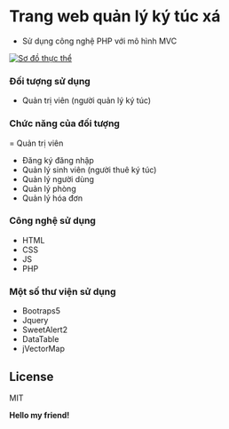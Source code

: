 # Trang web quản lý ký túc xá
- Sử dụng công nghệ PHP với mô hình MVC

[![Sơ đồ thực thể](https://app.diagrams.net/images/favicon-32x32.png)](https://app.diagrams.net/#G1XIh3qb25nBWZCPbr7D2nOuMT955zorh_)

### Đối tượng sử dụng
- Quản trị viên (người quản lý ký túc)

### Chức năng của đối tượng
= Quản trị viên
- Đăng ký đăng nhập
- Quản lý sinh viên (người thuê ký túc)
- Quản lý người dùng
- Quản lý phòng
- Quản lý hóa đơn

### Công nghệ sử dụng

- HTML
- CSS
- JS
- PHP

### Một số thư viện sử dụng
- Bootraps5
- Jquery
- SweetAlert2
- DataTable
- jVectorMap

## License

MIT

**Hello my friend!**

